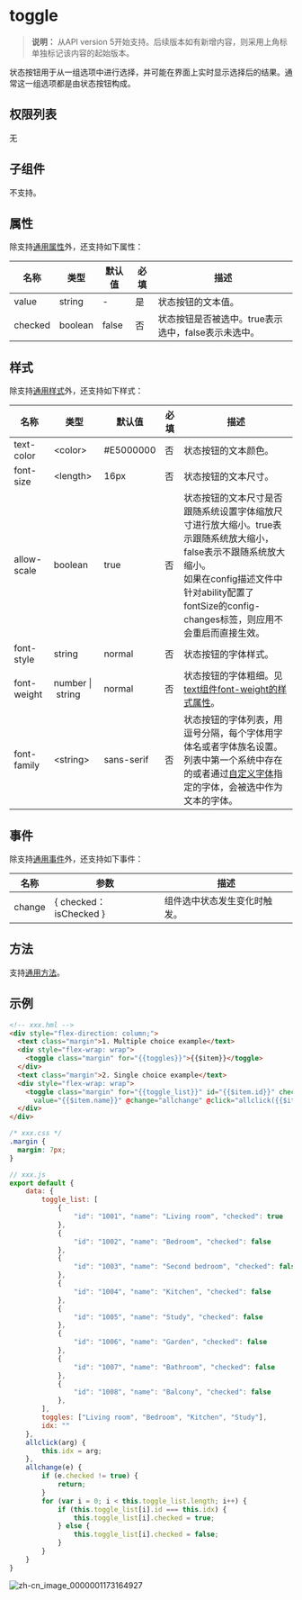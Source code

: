 # toggle
<!--Kit: ArkUI-->
<!--Subsystem: ArkUI-->
<!--Owner: @liyi0309-->
<!--SE: @liyi0309-->
<!--TSE: @lxl007-->

>  **说明：**
>  从API version 5开始支持。后续版本如有新增内容，则采用上角标单独标记该内容的起始版本。

状态按钮用于从一组选项中进行选择，并可能在界面上实时显示选择后的结果。通常这一组选项都是由状态按钮构成。


## 权限列表

无


## 子组件

不支持。


## 属性

除支持[通用属性](js-components-common-attributes.md)外，还支持如下属性：

| 名称      | 类型      | 默认值   | 必填   | 描述         |
| ------- | ------- | ----- | ---- | ---------- |
| value   | string  | -     | 是    | 状态按钮的文本值。  |
| checked | boolean | false | 否    | 状态按钮是否被选中。true表示选中，false表示未选中。 |


## 样式

除支持[通用样式](js-components-common-styles.md)外，还支持如下样式：

| 名称          | 类型                         | 默认值        | 必填   | 描述                                       |
| ----------- | -------------------------- | ---------- | ---- | ---------------------------------------- |
| text-color  | &lt;color&gt;              | \#E5000000 | 否    | 状态按钮的文本颜色。                               |
| font-size   | &lt;length&gt;             | 16px       | 否    | 状态按钮的文本尺寸。                               |
| allow-scale | boolean                    | true       | 否    | 状态按钮的文本尺寸是否跟随系统设置字体缩放尺寸进行放大缩小。true表示跟随系统放大缩小，false表示不跟随系统放大缩小。<br/>如果在config描述文件中针对ability配置了fontSize的config-changes标签，则应用不会重启而直接生效。 |
| font-style  | string                     | normal     | 否    | 状态按钮的字体样式。                               |
| font-weight | number&nbsp;\|&nbsp;string | normal     | 否    | 状态按钮的字体粗细。见[text组件font-weight的样式属性](js-components-basic-text.md#样式)。 |
| font-family | &lt;string&gt;             | sans-serif | 否    | 状态按钮的字体列表，用逗号分隔，每个字体用字体名或者字体族名设置。列表中第一个系统中存在的或者通过[自定义字体](js-components-common-customizing-font.md)指定的字体，会被选中作为文本的字体。 |


## 事件

除支持[通用事件](js-components-common-events.md)外，还支持如下事件：

| 名称     | 参数                              | 描述             |
| ------ | ------------------------------- | -------------- |
| change | {&nbsp;checked：isChecked&nbsp;} | 组件选中状态发生变化时触发。 |


## 方法

支持[通用方法](js-components-common-methods.md)。


## 示例

```html
<!-- xxx.hml -->
<div style="flex-direction: column;">
  <text class="margin">1. Multiple choice example</text>
  <div style="flex-wrap: wrap">
    <toggle class="margin" for="{{toggles}}">{{$item}}</toggle>
  </div>
  <text class="margin">2. Single choice example</text>
  <div style="flex-wrap: wrap">
    <toggle class="margin" for="{{toggle_list}}" id="{{$item.id}}" checked="{{$item.checked}}" 
      value="{{$item.name}}" @change="allchange" @click="allclick({{$item.id}})"></toggle>
  </div>
</div>
```

```css
/* xxx.css */
.margin {
  margin: 7px;
}
```

```js
// xxx.js
export default {
    data: {
        toggle_list: [
            {
                "id": "1001", "name": "Living room", "checked": true
            },
            {
                "id": "1002", "name": "Bedroom", "checked": false
            },
            {
                "id": "1003", "name": "Second bedroom", "checked": false
            },
            {
                "id": "1004", "name": "Kitchen", "checked": false
            },
            {
                "id": "1005", "name": "Study", "checked": false
            },
            {
                "id": "1006", "name": "Garden", "checked": false
            },
            {
                "id": "1007", "name": "Bathroom", "checked": false
            },
            {
                "id": "1008", "name": "Balcony", "checked": false
            },
        ],
        toggles: ["Living room", "Bedroom", "Kitchen", "Study"],
        idx: ""
    },
    allclick(arg) {
        this.idx = arg;
    },
    allchange(e) {
        if (e.checked != true) {
            return;
        }
        for (var i = 0; i < this.toggle_list.length; i++) {
            if (this.toggle_list[i].id === this.idx) {
                this.toggle_list[i].checked = true;
            } else {
                this.toggle_list[i].checked = false;
            }
        }
    }
}
```

![zh-cn_image_0000001173164927](figures/zh-cn_image_0000001173164927.png)
